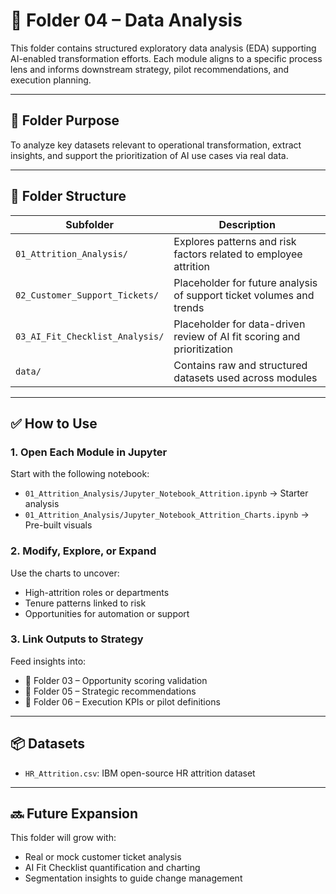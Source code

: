 # 📁 Folder 04 – Data Analysis

This folder contains structured exploratory data analysis (EDA) supporting AI-enabled transformation efforts. Each module aligns to a specific process lens and informs downstream strategy, pilot recommendations, and execution planning.

---

## 🧠 Folder Purpose

To analyze key datasets relevant to operational transformation, extract insights, and support the prioritization of AI use cases via real data.

---

## 📂 Folder Structure

| Subfolder                       | Description                                                                 |
|--------------------------------|-----------------------------------------------------------------------------|
| `01_Attrition_Analysis/`       | Explores patterns and risk factors related to employee attrition           |
| `02_Customer_Support_Tickets/` | Placeholder for future analysis of support ticket volumes and trends       |
| `03_AI_Fit_Checklist_Analysis/`| Placeholder for data-driven review of AI fit scoring and prioritization     |
| `data/`                        | Contains raw and structured datasets used across modules                   |

---

## ✅ How to Use

### 1. Open Each Module in Jupyter

Start with the following notebook:
- `01_Attrition_Analysis/Jupyter_Notebook_Attrition.ipynb` → Starter analysis
- `01_Attrition_Analysis/Jupyter_Notebook_Attrition_Charts.ipynb` → Pre-built visuals

### 2. Modify, Explore, or Expand

Use the charts to uncover:
- High-attrition roles or departments
- Tenure patterns linked to risk
- Opportunities for automation or support

### 3. Link Outputs to Strategy

Feed insights into:
- 📁 Folder 03 – Opportunity scoring validation
- 📁 Folder 05 – Strategic recommendations
- 📁 Folder 06 – Execution KPIs or pilot definitions

---

## 📦 Datasets

- `HR_Attrition.csv`: IBM open-source HR attrition dataset

---

## 🔜 Future Expansion

This folder will grow with:
- Real or mock customer ticket analysis
- AI Fit Checklist quantification and charting
- Segmentation insights to guide change management

